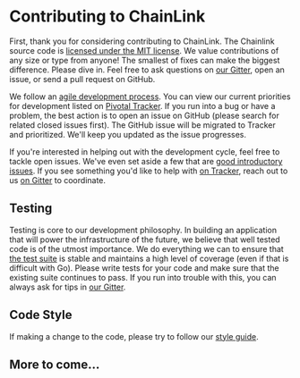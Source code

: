 # Contributing to ChainLink

First, thank you for considering contributing to ChainLink.
The Chainlink source code is [licensed under the MIT license](https://github.com/pickleyd/chainlink/blob/master/LICENSE).
We value contributions of any size or type from anyone!
The smallest of fixes can make the biggest difference.
Please dive in. Feel free to ask questions on [our Gitter](https://gitter.im/smartcontractkit-chainlink/Lobby), open an issue, or send a pull request on GitHub.

We follow an [agile development process](http://agilemanifesto.org/).
You can view our current priorities for development listed on [Pivotal Tracker](https://www.pivotaltracker.com/n/projects/2129823).
If you run into a bug or have a problem, the best action is to open an issue on GitHub (please search for related closed issues first).
The GitHub issue will be migrated to Tracker and prioritized. We'll keep you updated as the issue progresses.

If you're interested in helping out with the development cycle, feel free to tackle open issues. We've even set aside a few that are [good introductory issues](https://github.com/pickleyd/chainlink/issues?q=is%3Aissue+label%3A%22good+first+issue%22).
If you see something you'd like to help with [on Tracker](https://www.pivotaltracker.com/n/projects/2129823),
reach out to us [on Gitter](https://gitter.im/smartcontractkit-chainlink/Lobby) to coordinate.

## Testing

Testing is core to our development philosophy.
In building an application that will power the infrastructure of the future,
we believe that well tested code is of the utmost importance.
We do everything we can to ensure that [the test suite](https://circleci.com/gh/smartcontractkit/chainlink)
is stable and maintains a high level of coverage
(even if that is difficult with Go).
Please write tests for your code and make sure that the existing suite continues to pass.
If you run into trouble with this, you can always ask for tips in [our Gitter](https://gitter.im/smartcontractkit-chainlink/Lobby).

## Code Style

If making a change to the code, please try to follow our [style guide](https://github.com/pickleyd/chainlink/wiki/Code-Style-Guide).

## More to come...
